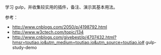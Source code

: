 学习 gulp，并收集较实用的插件，备注、演示其基本用法。

参考：
- http://www.cnblogs.com/2050/p/4198792.html
- http://www.w3ctech.com/topic/134
- http://www.cnblogs.com/givebest/p/4707432.html?hmsr=toutiao.io&utm_medium=toutiao.io&utm_source=toutiao.io# gulp-study-demo
